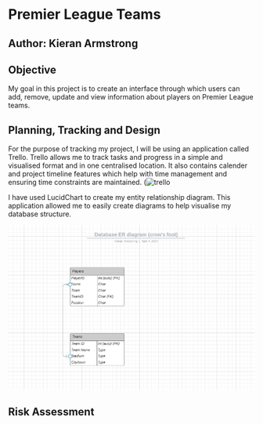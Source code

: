 # Premier League Teams
## Author: Kieran Armstrong
## Objective
My goal in this project is to create an interface through which users can add, remove, update and view information about players on Premier League teams. 

## Planning, Tracking and Design
For the purpose of tracking my project, I will be using an application called Trello. Trello allows me to track tasks and progress in a simple and visualised format and in one centralised location. It also contains calender and project timeline features which help with time management and ensuring time constraints are maintained.
(![trello](https://user-images.githubusercontent.com/99684374/161283554-e7cefb1a-aef4-4864-ba5d-63454010d335.png)

 
 I have used LucidChart to create my entity relationship diagram. This application allowed me to easily create diagrams to help visualise my database structure.
 
 ![ERD](https://github.com/Kieran-Armstrong/QAproject1/blob/main/images/ERD.PNG) 
 
 ## Risk Assessment
 
 
 
